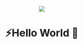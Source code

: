 <!-- <div align="center"><img src="https://w0.peakpx.com/wallpaper/61/839/HD-wallpaper-samurai-warrior-silhouette-art-black-and-white.jpg"></div> -->
<div align="center"><img src="https://github.com/Demigoddd/Demigoddd/assets/29791715/3e2f6c96-fbb1-44b2-b602-af9ff6a064ba"></div>

<h1 align="center">⚡Hello World 👋</h1>

<!-- 
### <h3 align="left">💻 Tech Stack:</h3>
![CSS3](https://img.shields.io/badge/css3-%231572B6.svg?style=flat&logo=css3&logoColor=white)
![HTML5](https://img.shields.io/badge/html5-%23E34F26.svg?style=flat&logo=html5&logoColor=white)
![JavaScript](https://img.shields.io/badge/javascript-%23323330.svg?style=flat&logo=javascript&logoColor=%23F7DF1E)
![Ruby](https://img.shields.io/badge/ruby-%23CC342D.svg?style=flat&logo=ruby&logoColor=white)
![TypeScript](https://img.shields.io/badge/typescript-%23007ACC.svg?style=flat&logo=typescript&logoColor=white)
![C#](https://img.shields.io/badge/c%23-%23239120.svg?style=flat&logo=csharp&logoColor=white)
![React](https://img.shields.io/badge/react-%2320232a.svg?style=flat&logo=react&logoColor=%2361DAFB)
![Angular.js](https://img.shields.io/badge/angular.js-%23E23237.svg?style=flat&logo=angularjs&logoColor=white)
![NodeJS](https://img.shields.io/badge/node.js-6DA55F?style=flat&logo=node.js&logoColor=white)
![Rails](https://img.shields.io/badge/rails-%23CC0000.svg?style=flat&logo=ruby-on-rails&logoColor=white)
![Flutter](https://img.shields.io/badge/Flutter-%2302569B.svg?style=flat&logo=Flutter&logoColor=white)
![Express.js](https://img.shields.io/badge/express.js-%23404d59.svg?style=flat&logo=express&logoColor=%2361DAFB)
![Heroku](https://img.shields.io/badge/heroku-%23430098.svg?style=flat&logo=heroku&logoColor=white)
![GraphQL](https://img.shields.io/badge/-GraphQL-E10098?style=flat&logo=graphql&logoColor=white)
![Postgres](https://img.shields.io/badge/postgres-%23316192.svg?style=flat&logo=postgresql&logoColor=white)
![MongoDB](https://img.shields.io/badge/MongoDB-%234ea94b.svg?style=flat&logo=mongodb&logoColor=white)
![MySQL](https://img.shields.io/badge/mysql-%2300000f.svg?style=flat&logo=mysql&logoColor=white)
![SQLite](https://img.shields.io/badge/sqlite-%2307405e.svg?style=flat&logo=sqlite&logoColor=white)
![jQuery](https://img.shields.io/badge/jquery-%230769AD.svg?style=flat&logo=jquery&logoColor=white)
![MaterialUI](https://img.shields.io/badge/materialui-121013?style=flat&logo=mui&logoColor=white)
![Bootstrap](https://img.shields.io/badge/bootstrap-%238511FA.svg?style=flat&logo=bootstrap&logoColor=white)
![Less](https://img.shields.io/badge/less-2B4C80?style=flat&logo=less&logoColor=white)
![SASS](https://img.shields.io/badge/SASS-hotpink.svg?style=flat&logo=SASS&logoColor=white)
![Styled Components](https://img.shields.io/badge/styled--components-DB7093?style=flat&logo=styled-components&logoColor=white)
![Webpack](https://img.shields.io/badge/webpack-%238DD6F9.svg?style=flat&logo=webpack&logoColor=black)
![NPM](https://img.shields.io/badge/NPM-%23CB3837.svg?style=flat&logo=npm&logoColor=white)
![Docker](https://img.shields.io/badge/docker-%230db7ed.svg?style=flat&logo=docker&logoColor=white)
![Figma](https://img.shields.io/badge/figma-%23F24E1E.svg?style=flat&logo=figma&logoColor=white)
![Jira](https://img.shields.io/badge/jira-%230A0FFF.svg?style=flat&logo=jira&logoColor=white)
![Confluence](https://img.shields.io/badge/confluence-%23172BF4.svg?style=flat&logo=confluence&logoColor=white)
![Trello](https://img.shields.io/badge/Trello-%23026AA7.svg?style=flat&logo=Trello&logoColor=white) 
![WordPress](https://img.shields.io/badge/WordPress-%23117AC9.svg?style=flat&logo=WordPress&logoColor=white)

### <h3 align="left">📊 GitHub Stats:</h3>
-->

<!--
![](https://github-readme-stats.vercel.app/api?username=Demigoddd&theme=default&hide_border=true&include_all_commits=true&count_private=true)
![](https://github-readme-stats.vercel.app/api/top-langs/?username=Demigoddd&theme=default&hide_border=true&include_all_commits=true&count_private=true&layout=compact)
-->


